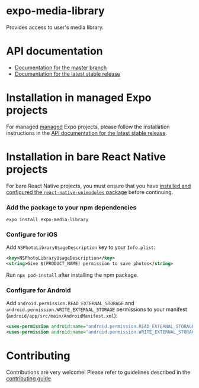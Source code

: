 # expo-media-library

Provides access to user's media library.

# API documentation

- [Documentation for the master branch](https://github.com/expo/expo/blob/master/docs/pages/versions/unversioned/sdk/media-library.md)
- [Documentation for the latest stable release](https://docs.expo.io/versions/latest/sdk/media-library/)

# Installation in managed Expo projects

For managed [managed](https://docs.expo.io/versions/latest/introduction/managed-vs-bare/) Expo projects, please follow the installation instructions in the [API documentation for the latest stable release](https://docs.expo.io/versions/latest/sdk/media-library/).

# Installation in bare React Native projects

For bare React Native projects, you must ensure that you have [installed and configured the `react-native-unimodules` package](https://github.com/unimodules/react-native-unimodules) before continuing.

### Add the package to your npm dependencies

```
expo install expo-media-library
```

### Configure for iOS

Add `NSPhotoLibraryUsageDescription` key to your `Info.plist`:

```xml
<key>NSPhotoLibraryUsageDescription</key>
<string>Give $(PRODUCT_NAME) permission to save photos</string>
```

Run `npx pod-install` after installing the npm package.

### Configure for Android

Add `android.permission.READ_EXTERNAL_STORAGE` and `android.permission.WRITE_EXTERNAL_STORAGE` permissions to your manifest (`android/app/src/main/AndroidManifest.xml`):

```xml
<uses-permission android:name="android.permission.READ_EXTERNAL_STORAGE" />
<uses-permission android:name="android.permission.WRITE_EXTERNAL_STORAGE" />
```

# Contributing

Contributions are very welcome! Please refer to guidelines described in the [contributing guide](https://github.com/expo/expo#contributing).
